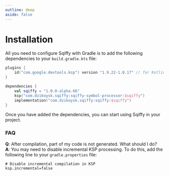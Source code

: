 ```yaml
---
outline: deep
aside: false
---
```


# Installation

All you need to configure Sqiffy with Gradle is to add the following dependencies to your `build.gradle.kts` file:

```kotlin
plugins {
    id("com.google.devtools.ksp") version "1.9.22-1.0.17" // for Kotlin 1.9.22
}

dependencies {
    val sqiffy = "1.0.0-alpha.66"
    ksp("com.dzikoysk.sqiffy:sqiffy-symbol-processor:$sqiffy")
    implementation("com.dzikoysk.sqiffy:sqiffy:$sqiffy")
}
```

Once you have added the dependencies, you can start using Sqiffy in your project.

### FAQ

**Q**: After compilation, part of my code is not generated. What should I do? <br>
**A**: You may need to disable incremental KSP processing. To do this, add the following line to your `gradle.properties` file:

```properties
# Disable incremental compilation in KSP
ksp.incremental=false
```